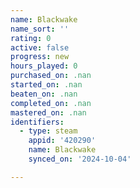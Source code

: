 ```yaml
---
name: Blackwake
name_sort: ''
rating: 0
active: false
progress: new
hours_played: 0
purchased_on: .nan
started_on: .nan
beaten_on: .nan
completed_on: .nan
mastered_on: .nan
identifiers:
  - type: steam
    appid: '420290'
    name: Blackwake
    synced_on: '2024-10-04'

---
```


